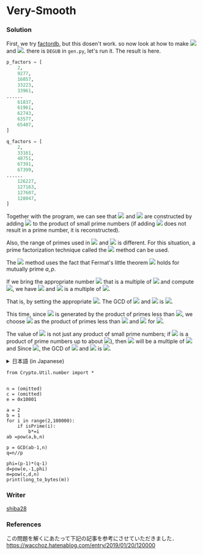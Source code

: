 # Very-Smooth

### Solution
First, we try [factordb](http://factordb.com/), but this dosen't work.
so now look at how to make <img src="https://latex.codecogs.com/gif.latex?p" /> and  <img src="https://latex.codecogs.com/gif.latex?q"/>.
there is `DEGUB` in ``gen.py``, let's run it.
The result is here.

```python
p_factors = [
    2,
    9277,
    16057,
    33223,
    33961,
......
    61837,
    61961,
    62743,
    63577,
    65407,
]

q_factors = [
    2,
    33161,
    48751,
    67391,
    67399,
......
    126227,
    127163,
    127607,
    128047,
]
```

Together with the program, we can see that <img src="https://latex.codecogs.com/gif.latex?p" /> and <img src="https://latex.codecogs.com/gif.latex?q" /> are constructed by adding <img src="https://latex.codecogs.com/svg.image?1" /> to the product of small prime numbers (if adding <img src="https://latex.codecogs.com/svg.image?1" /> does not result in a prime number, it is reconstructed).

Also, the range of primes used in <img src="https://latex.codecogs.com/gif.latex?p" /> and <img src="https://latex.codecogs.com/gif.latex?q" /> is different. For this situation, a prime factorization technique called the <img src="https://latex.codecogs.com/gif.latex?p-1" /> method can be used.



The <img src="https://latex.codecogs.com/gif.latex?p-1" /> method uses the fact that Fermat's little theorem <img src="https://latex.codecogs.com/svg.image?a^{p-1}&space;=&space;1&space;\pmod&space;p" /> holds for mutually prime $a,p$.

If we bring the appropriate number <img src="https://latex.codecogs.com/svg.image?M" /> that is a multiple of <img src="https://latex.codecogs.com/gif.latex?p-1" /> and compute <img src="https://latex.codecogs.com/svg.image?a^M"/>, we have <img src="https://latex.codecogs.com/svg.image?a^M&space;=&space;1&space;\pmod&space;p"/> and <img src="https://latex.codecogs.com/svg.image?a^M-1" /> is a multiple of <img src="https://latex.codecogs.com/gif.latex?p"/>.

That is, by setting the appropriate <img src="https://latex.codecogs.com/svg.image?M"/>. 
The GCD of <img src="https://latex.codecogs.com/svg.image?a^M-1" /> and <img src="https://latex.codecogs.com/svg.image?n" /> is <img src="https://latex.codecogs.com/gif.latex?p"/>.

This time, since <img src="https://latex.codecogs.com/gif.latex?p-1" /> is generated by the product of primes less than <img src="https://latex.codecogs.com/svg.image?10^5"/>, we choose <img src="https://latex.codecogs.com/svg.image?M" /> as the product of primes less than <img src="https://latex.codecogs.com/svg.image?10^5" /> and <img src="https://latex.codecogs.com/svg.image?2" /> for <img src="https://latex.codecogs.com/svg.image?a"/>.


The value of <img src="https://latex.codecogs.com/svg.image?M" /> is not just any product of small prime numbers; if <img src="https://latex.codecogs.com/svg.image?M" /> is a product of prime numbers up to about <img src="https://latex.codecogs.com/svg.image?1.5\times&space;10^5"/>), then <img src="https://latex.codecogs.com/svg.image?M" /> will be a multiple of <img src="https://latex.codecogs.com/svg.image?(p-1)(q-1)" /> and
Since <img src="https://latex.codecogs.com/svg.image?a^{(p-1)(q-1)}&space;=a^M&space;=&space;1&space;\pmod&space;n"/>, the GCD of <img src="https://latex.codecogs.com/svg.image?n" /> and <img src="https://latex.codecogs.com/svg.image?a^M-1" /> is <img src="https://latex.codecogs.com/svg.image?n"/>.

<detial>


<details>
<summary>日本語 (in Japanese)</summary>



`gen.py`にある`DEGUB`を実行し，プログラムも合わせて見ると，<img src="https://latex.codecogs.com/gif.latex?p" />と<img src="https://latex.codecogs.com/gif.latex?q" />は小さな素数の積に<img src="https://latex.codecogs.com/svg.image?1" />を足して作られていることがわかります(もし<img src="https://latex.codecogs.com/svg.image?1" />を足しても素数にならなければ作り直している")．また，<img src="https://latex.codecogs.com/gif.latex?p" />と<img src="https://latex.codecogs.com/gif.latex?q" />で使われている素数の範囲も異なっています．この状況に対して，<img src="https://latex.codecogs.com/gif.latex?p-1" />法という素因数分解の手法が使えます．

<img src="https://latex.codecogs.com/gif.latex?p-1" />法は，互いに素な$a,p$で，フェルマーの小定理<img src="https://latex.codecogs.com/svg.image?a^{p-1}&space;=&space;1&space;\pmod&space;p" />が成り立つことを使います．

<img src="https://latex.codecogs.com/gif.latex?p-1" />の倍数である適当な数<img src="https://latex.codecogs.com/svg.image?M" />を持ってきて，<img src="https://latex.codecogs.com/svg.image?a^M"/> を計算すれば， <img src="https://latex.codecogs.com/svg.image?a^M&space;=&space;1&space;\pmod&space;p" /> が成り立ち， <img src="https://latex.codecogs.com/svg.image?a^M-1" /> が <img src="https://latex.codecogs.com/gif.latex?p" /> の倍数となります．

つまり，適当な<img src="https://latex.codecogs.com/svg.image?M" />を設定することで， 
<img src="https://latex.codecogs.com/svg.image?a^M-1" /> と <img src="https://latex.codecogs.com/svg.image?n" />の最大公約数が<img src="https://latex.codecogs.com/gif.latex?p" />となります．

今回は，<img src="https://latex.codecogs.com/gif.latex?p-1" />が<img src="https://latex.codecogs.com/svg.image?10^5" />未満の素数の積によって生成されていることから，<img src="https://latex.codecogs.com/svg.image?M" />を<img src="https://latex.codecogs.com/svg.image?10^5" />以下の素数の積として，<img src="https://latex.codecogs.com/svg.image?a" />は<img src="https://latex.codecogs.com/svg.image?2" />を選びます．

<img src="https://latex.codecogs.com/svg.image?M" />の値は小さな素数の積であれば何でもいいわけではなく，もし<img src="https://latex.codecogs.com/svg.image?M" />を<img src="https://latex.codecogs.com/svg.image?1.5\times&space;10^5" />程度までの素数の積にしてしまうと，<img src="https://latex.codecogs.com/svg.image?M"/>が<img src="https://latex.codecogs.com/svg.image?(p-1)(q-1))"/>の倍数になってしまい，
<img src="https://latex.codecogs.com/svg.image?a^{(p-1)(q-1)}&space;=a^M&space;=&space;1&space;\pmod&space;n)"/>が成り立つため，<img src="https://latex.codecogs.com/svg.image?n"/>)と<img src="https://latex.codecogs.com/svg.image?a^M-1"/>)の最大公約数が<img src="https://latex.codecogs.com/svg.image?n"/>になってしまいます．

</details>


```
from Crypto.Util.number import *


n = (omitted)
c = (omitted)
e = 0x10001

a = 2
b = 1
for i in range(2,100000):
    if isPrime(i):
        b*=i
ab =pow(a,b,n)

p = GCD(ab-1,n)
q=n//p

phi=(p-1)*(q-1)
d=pow(e,-1,phi)
m=pow(c,d,n)
print(long_to_bytes(m))
```



### Writer
[shiba28](https://twitter.com/Shibak3333n)

### References

この問題を解くにあたって下記の記事を参考にさせていただきました．
https://wacchoz.hatenablog.com/entry/2019/01/20/120000